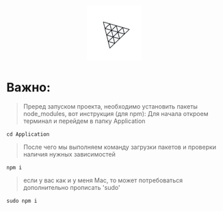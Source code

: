 <h1 align="center">
<img src="https://github.com/N4VITEM/3D-Web-Application-Sofa/blob/Application/threeJS.png?raw=true" alt="img" width="128">
</h1>

# Важно:
> Преред запуском проекта, необходимо установить пакеты node_modules, вот инструкция (для npm):
> Для начала откроем терминал и перейдем в папку Application
```
cd Application
```
> После чего мы выполняем команду загрузки пакетов и проверки наличия нужных зависимостей
```
npm i
```
> если у вас как и у меня Mac, то может потребоваться дополнительно прописать 'sudo'
```
sudo npm i
```
